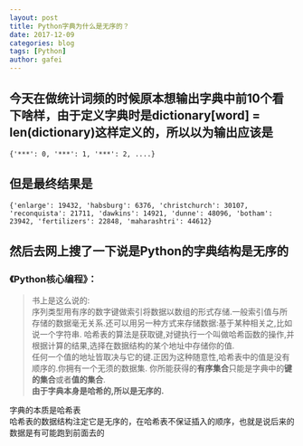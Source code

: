 ```yaml
---
layout: post
title: Python字典为什么是无序的？
date: 2017-12-09
categories: blog
tags: [Python]
author: gafei
---
```


## 今天在做统计词频的时候原本想输出字典中前10个看下啥样，由于定义字典时是dictionary[word] = len(dictionary)这样定义的，所以以为输出应该是  
`{'***': 0, '***': 1, '***': 2, ....}`  
## 但是最终结果是  
`{'enlarge': 19432, 'habsburg': 6376, 'christchurch': 30107, 'reconquista': 21711, 'dawkins': 14921, 'dunne': 48096, 'botham': 23942, 'fertilizers': 22848, 'maharashtri': 44612}`  
## 然后去网上搜了一下说是Python的字典结构是无序的

### 《Python核心编程》：
>书上是这么说的:  
序列类型用有序的数字键做索引将数据以数组的形式存储.一般索引值与所存储的数据毫无关系.还可以用另一种方式来存储数据:基于某种相关之,比如说一个字符串.
哈希表的算法是获取键,对键执行一个叫做哈希函数的操作,并根据计算的结果,选择在数据结构的某个地址中存储你的值.  
任何一个值的地址皆取决与它的键.正因为这种随意性,哈希表中的值是没有顺序的.你拥有一个无须的数据集.
>你所能获得的**有序集合**只能是字典中的**键的集合**或者**值的集合**.  
__由于字典本身是哈希的,所以是无序的.__

字典的本质是哈希表  
哈希表的数据结构注定它是无序的，在哈希表不保证插入的顺序，也就是说后来的数据是有可能跑到前面去的
